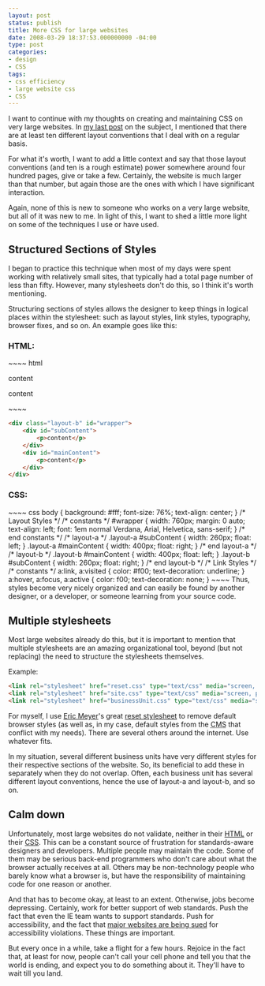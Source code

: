 ```yaml
---
layout: post
status: publish
title: More CSS for large websites
date: 2008-03-29 18:37:53.000000000 -04:00
type: post
categories:
- design
- CSS
tags:
- css efficiency
- large website css
- CSS
---
```

I want to continue with my thoughts on creating and maintaining CSS on very large websites. In <a href="http://jonathanstegall.com/2008/03/28/efficient-css-for-large-websites/">my last post</a> on the subject, I mentioned that there are at least ten different layout conventions that I deal with on a regular basis.

For what it's worth, I want to add a little context and say that those layout conventions (and ten is a rough estimate) power somewhere around four hundred pages, give or take a few. Certainly, the website is much larger than that number, but again those are the ones with which I have significant interaction.

Again, none of this is new to someone who works on a very large website, but all of it was new to me. In light of this, I want to shed a little more light on some of the techniques I use or have used.
<h2>Structured Sections of Styles</h2>
I began to practice this technique when most of my days were spent working with relatively small sites, that typically had a total page number of less than fifty. However, many stylesheets don't do this, so I think it's worth mentioning.

Structuring sections of styles allows the designer to keep things in logical places within the stylesheet: such as layout styles, link styles, typography, browser fixes, and so on. An example goes like this:
<h3>HTML:</h3>
~~~~ html
<div class="layout-a" id="wrapper">
    <div id="subContent">
        <p>content</p>
    </div>
    <div id="mainContent">
        <p>content</p>
    </div>
</div>
~~~~

~~~~ html
<div class="layout-b" id="wrapper">
    <div id="subContent">
        <p>content</p>
    </div>
    <div id="mainContent">
        <p>content</p>
    </div>
</div>
~~~~

<h3>CSS:</h3>
~~~~ css
body {
    background: #fff;
    font-size: 76%;
    text-align: center;
}
/* Layout Styles */
/* constants */
#wrapper {
    width: 760px;
    margin: 0 auto;
    text-align: left;
    font: 1em normal Verdana, Arial, Helvetica, sans-serif;
}
/* end constants */
/* layout-a */
.layout-a #subContent {
    width: 260px;
    float: left;
}
.layout-a #mainContent {
    width: 400px;
    float: right;
}
/* end layout-a */
/* layout-b */
.layout-b #mainContent {
    width: 400px;
    float: left;
}
.layout-b #subContent {
    width: 260px;
    float: right;
}
/* end layout-b */
/* Link Styles */
/* constants */
a:link, a:visited {
    color: #f00;
    text-decoration: underline;
}
a:hover, a:focus, a:active {
    color: f00;
    text-decoration: none;
}
~~~~
Thus, styles become very nicely organized and can easily be found by another designer, or a developer, or someone learning from your source code.
<h2>Multiple stylesheets</h2>
Most large websites already do this, but it is important to mention that multiple stylesheets are an amazing organizational tool, beyond (but not replacing) the need to structure the stylesheets themselves.

Example:

~~~~ html
<link rel="stylesheet" href="reset.css" type="text/css" media="screen, projection" />
<link rel="stylesheet" href="site.css" type="text/css" media="screen, projection" />
<link rel="stylesheet" href="businessUnit.css" type="text/css" media="screen, projection" />
~~~~

For myself, I use <a href="http://meyerweb.com/">Eric Meyer</a>'s great <a href="http://meyerweb.com/eric/tools/css/reset/index.html">reset stylesheet</a> to remove default browser styles (as well as, in my case, default styles from the <acronym title="Content Management System">CMS</acronym> that conflict with my needs). There are several others around the internet. Use whatever fits.

In my situation, several different business units have very different styles for their respective sections of the website. So, its beneficial to add these in separately when they do not overlap. Often, each business unit has several different layout conventions, hence the use of layout-a and layout-b, and so on.
<h2>Calm down</h2>
Unfortunately, most large websites do not validate, neither in their <a href="http://validator.w3.org/">HTML</a> or their <a href="http://jigsaw.w3.org/css-validator/">CSS</a>. This can be a constant source of frustration for standards-aware designers and developers. Multiple people may maintain the code. Some of them may be serious back-end programmers who don't care about what the browser actually receives at all. Others may be non-technology people who barely know what a browser is, but have the responsibility of maintaining code for one reason or another.

And that has to become okay, at least to an extent. Otherwise, jobs become depressing. Certainly, work for better support of web standards. Push the fact that even the IE team wants to support standards. Push for accessibility, and the fact that <a href="http://www.webstandards.org/2007/10/05/will-target-get-schooled/">major websites are being sued</a> for accessibility violations. These things are important.

But every once in a while, take a flight for a few hours. Rejoice in the fact that, at least for now, people can't call your cell phone and tell you that the world is ending, and expect you to do something about it. They'll have to wait till you land.
